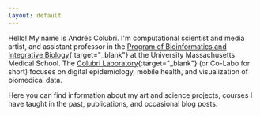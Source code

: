 ```yaml
---
layout: default
---
```


Hello! My name is Andrés Colubri. I'm computational scientist and media artist, and assistant professor in the [Program of Bioinformatics and Integrative Biology](https://www.umassmed.edu/bioinformatics/){:target="_blank"} at the University Massachusetts Medical School. The [Colubri Laboratory](https://co-labo.org/){:target="_blank"} (or Co-Labo for short) focuses on digital epidemiology, mobile health, and visualization of biomedical data.

Here you can find information about my art and science projects, courses I have taught in the past, publications, and occasional blog posts.
